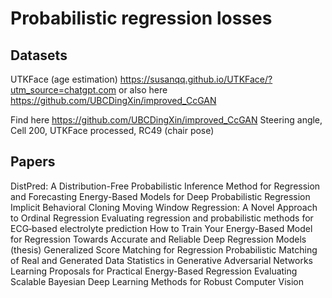 
# Probabilistic regression losses

## Datasets
UTKFace (age estimation)
https://susanqq.github.io/UTKFace/?utm_source=chatgpt.com
or also here
https://github.com/UBCDingXin/improved_CcGAN

Find here
https://github.com/UBCDingXin/improved_CcGAN
Steering angle, Cell 200, UTKFace processed, RC49 (chair pose)


## Papers
DistPred: A Distribution-Free Probabilistic Inference Method for Regression and Forecasting
Energy-Based Models for Deep Probabilistic Regression
Implicit Behavioral Cloning
Moving Window Regression: A Novel Approach to Ordinal Regression
Evaluating regression and probabilistic methods for ECG‑based electrolyte prediction
How to Train Your Energy-Based Model for Regression
Towards Accurate and Reliable Deep Regression Models (thesis)
Generalized Score Matching for Regression
Probabilistic Matching of Real and Generated Data Statistics in Generative Adversarial Networks
Learning Proposals for Practical Energy-Based Regression
Evaluating Scalable Bayesian Deep Learning Methods for Robust Computer Vision




